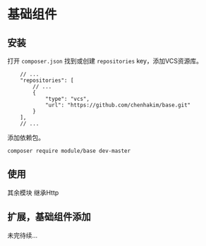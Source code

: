 基础组件
======

## 安装

打开 `composer.json` 找到或创建 `repositories` key，添加VCS资源库。

```
	// ...
	"repositories": [
		// ...
		{
			"type": "vcs",
			"url": "https://github.com/chenhakim/base.git"
		}
	],
	// ...
```

添加依赖包。

```
composer require module/base dev-master
```

## 使用

其余模块 继承Http


## 扩展，基础组件添加

未完待续...